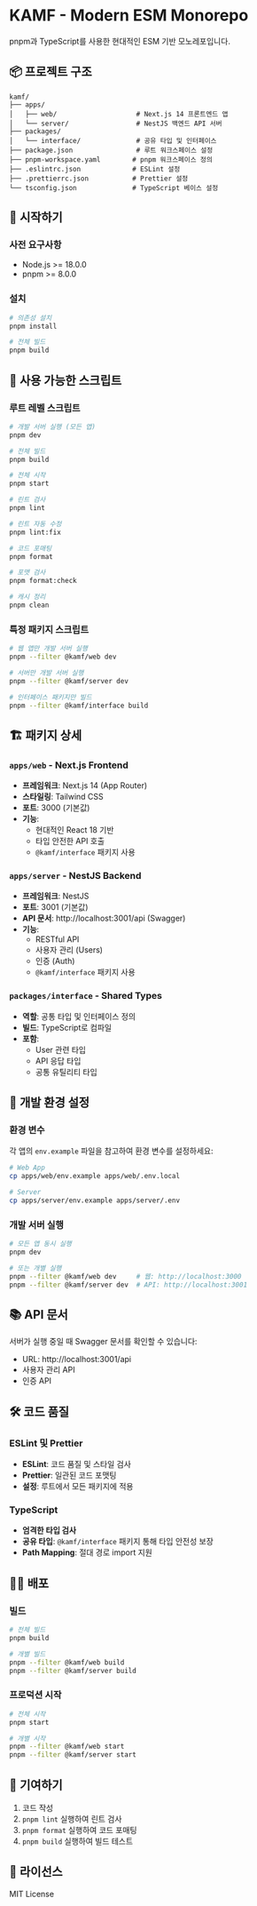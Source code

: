 # KAMF - Modern ESM Monorepo

pnpm과 TypeScript를 사용한 현대적인 ESM 기반 모노레포입니다.

## 📦 프로젝트 구조

```
kamf/
├── apps/
│   ├── web/                    # Next.js 14 프론트엔드 앱
│   └── server/                 # NestJS 백엔드 API 서버
├── packages/
│   └── interface/              # 공유 타입 및 인터페이스
├── package.json                # 루트 워크스페이스 설정
├── pnpm-workspace.yaml        # pnpm 워크스페이스 정의
├── .eslintrc.json             # ESLint 설정
├── .prettierrc.json           # Prettier 설정
└── tsconfig.json              # TypeScript 베이스 설정
```

## 🚀 시작하기

### 사전 요구사항

- Node.js >= 18.0.0
- pnpm >= 8.0.0

### 설치

```bash
# 의존성 설치
pnpm install

# 전체 빌드
pnpm build
```

## 📝 사용 가능한 스크립트

### 루트 레벨 스크립트

```bash
# 개발 서버 실행 (모든 앱)
pnpm dev

# 전체 빌드
pnpm build

# 전체 시작
pnpm start

# 린트 검사
pnpm lint

# 린트 자동 수정
pnpm lint:fix

# 코드 포매팅
pnpm format

# 포맷 검사
pnpm format:check

# 캐시 정리
pnpm clean
```

### 특정 패키지 스크립트

```bash
# 웹 앱만 개발 서버 실행
pnpm --filter @kamf/web dev

# 서버만 개발 서버 실행
pnpm --filter @kamf/server dev

# 인터페이스 패키지만 빌드
pnpm --filter @kamf/interface build
```

## 🏗️ 패키지 상세

### `apps/web` - Next.js Frontend

- **프레임워크**: Next.js 14 (App Router)
- **스타일링**: Tailwind CSS
- **포트**: 3000 (기본값)
- **기능**:
  - 현대적인 React 18 기반
  - 타입 안전한 API 호출
  - `@kamf/interface` 패키지 사용

### `apps/server` - NestJS Backend

- **프레임워크**: NestJS
- **포트**: 3001 (기본값)
- **API 문서**: http://localhost:3001/api (Swagger)
- **기능**:
  - RESTful API
  - 사용자 관리 (Users)
  - 인증 (Auth)
  - `@kamf/interface` 패키지 사용

### `packages/interface` - Shared Types

- **역할**: 공통 타입 및 인터페이스 정의
- **빌드**: TypeScript로 컴파일
- **포함**:
  - User 관련 타입
  - API 응답 타입
  - 공통 유틸리티 타입

## 🔧 개발 환경 설정

### 환경 변수

각 앱의 `env.example` 파일을 참고하여 환경 변수를 설정하세요:

```bash
# Web App
cp apps/web/env.example apps/web/.env.local

# Server
cp apps/server/env.example apps/server/.env
```

### 개발 서버 실행

```bash
# 모든 앱 동시 실행
pnpm dev

# 또는 개별 실행
pnpm --filter @kamf/web dev     # 웹: http://localhost:3000
pnpm --filter @kamf/server dev  # API: http://localhost:3001
```

## 📚 API 문서

서버가 실행 중일 때 Swagger 문서를 확인할 수 있습니다:
- URL: http://localhost:3001/api
- 사용자 관리 API
- 인증 API

## 🛠️ 코드 품질

### ESLint 및 Prettier

- **ESLint**: 코드 품질 및 스타일 검사
- **Prettier**: 일관된 코드 포맷팅
- **설정**: 루트에서 모든 패키지에 적용

### TypeScript

- **엄격한 타입 검사**
- **공유 타입**: `@kamf/interface` 패키지 통해 타입 안전성 보장
- **Path Mapping**: 절대 경로 import 지원

## 🏃‍♂️ 배포

### 빌드

```bash
# 전체 빌드
pnpm build

# 개별 빌드
pnpm --filter @kamf/web build
pnpm --filter @kamf/server build
```

### 프로덕션 시작

```bash
# 전체 시작
pnpm start

# 개별 시작  
pnpm --filter @kamf/web start
pnpm --filter @kamf/server start
```

## 🤝 기여하기

1. 코드 작성
2. `pnpm lint` 실행하여 린트 검사
3. `pnpm format` 실행하여 코드 포매팅
4. `pnpm build` 실행하여 빌드 테스트

## 📄 라이선스

MIT License